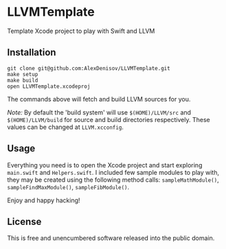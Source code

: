 # LLVMTemplate

Template Xcode project to play with Swift and LLVM

## Installation

```
git clone git@github.com:AlexDenisov/LLVMTemplate.git
make setup
make build
open LLVMTemplate.xcodeproj
```

The commands above will fetch and build LLVM sources for you.

_Note:_ By default the 'build system' will use `$(HOME)/LLVM/src` and `$(HOME)/LLVM/build` for source and build directories respectively. These values can be changed at `LLVM.xcconfig`.

## Usage

Everything you need is to open the Xcode project and start exploring `main.swift` and `Helpers.swift`.
I included few sample modules to play with, they may be created using the following method calls: `sampleMathModule()`, `sampleFindMaxModule()`, `sampleFibModule()`.

Enjoy and happy hacking!

## License

This is free and unencumbered software released into the public domain.

